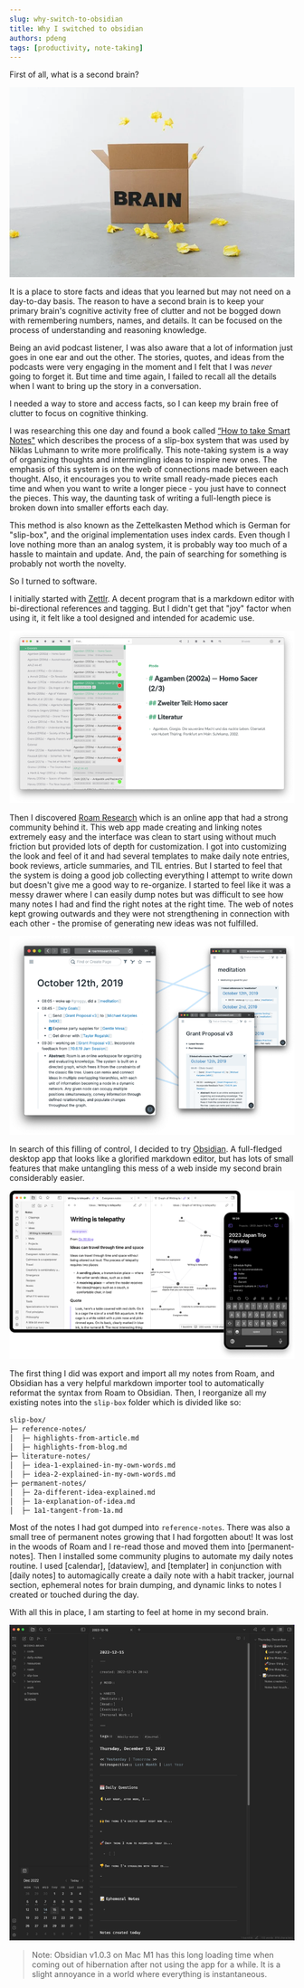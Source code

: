 ```yaml
---
slug: why-switch-to-obsidian
title: Why I switched to obsidian
authors: pdeng
tags: [productivity, note-taking]
---
```


First of all, what is a second brain?

![brain-box](pexels-shvets-production-7203692.webp)

It is a place to store facts and ideas that you learned but may not need on a day-to-day basis. The reason to have a second brain is to keep your primary brain's cognitive activity free of clutter and not be bogged down with remembering numbers, names, and details. It can be focused on the process of understanding and reasoning knowledge.

<!--truncate-->

Being an avid podcast listener, I was also aware that a lot of information just goes in one ear and out the other. The stories, quotes, and ideas from the podcasts were very engaging in the moment and I felt that I was *never* going to forget it. But time and time again, I failed to recall all the details when I want to bring up the story in a conversation.

I needed a way to store and access facts, so I can keep my brain free of clutter to focus on cognitive thinking.

I was researching this one day and found a book called [“How to take Smart Notes"](https://www.soenkeahrens.de/en/takesmartnotes) which describes the process of a slip-box system that was used by Niklas Luhmann to write more prolifically. This note-taking system is a way of organizing thoughts and intermingling ideas to inspire new ones. The emphasis of this system is on the web of connections made between each thought. Also, it encourages you to write small ready-made pieces each time and when you want to write a longer piece - you just have to connect the pieces. This way, the daunting task of writing a full-length piece is broken down into smaller efforts each day.

This method is also known as the Zettelkasten Method which is German for "slip-box", and the original implementation uses index cards. Even though I love nothing more than an analog system, it is probably way too much of a hassle to maintain and update. And, the pain of searching for something is probably not worth the novelty.

So I turned to software.

I initially started with [Zettlr](https://www.zettlr.com/). A decent program that is a markdown editor with bi-directional references and tagging. But I didn't get that "joy" factor when using it, it felt like a tool designed and intended for academic use.

![zettlr](zettlr.webp)

Then I discovered [Roam Research](https://roamresearch.com/) which is an online app that had a strong community behind it. This web app made creating and linking notes extremely easy and the interface was clean to start using without much friction but provided lots of depth for customization. I got into customizing the look and feel of it and had several templates to make daily note entries, book reviews, article summaries, and TIL entries. But I started to feel that the system is doing a good job collecting everything I attempt to write down but doesn't give me a good way to re-organize. I started to feel like it was a messy drawer where I can easily dump notes but was difficult to see how many notes I had and find the right notes at the right time. The web of notes kept growing outwards and they were not strengthening in connection with each other - the promise of generating new ideas was not fulfilled.

![roam-research](roam.webp)

In search of this filling of control, I decided to try [Obsidian](https://obsidian.md/). A full-fledged desktop app that looks like a glorified markdown editor, but has lots of small features that make untangling this mess of a web inside my second brain considerably easier.

![obsidian](obsidian-promo.webp)

The first thing I did was export and import all my notes from Roam, and Obsidian has a very helpful markdown importer tool to automatically reformat the syntax from Roam to Obsidian. Then, I reorganize all my existing notes into the `slip-box` folder which is divided like so:

```
slip-box/
├─ reference-notes/
│  ├─ highlights-from-article.md
│  ├─ highlights-from-blog.md
├─ literature-notes/
│  ├─ idea-1-explained-in-my-own-words.md
│  ├─ idea-2-explained-in-my-own-words.md
├─ permanent-notes/
│  ├─ 2a-different-idea-explained.md
│  ├─ 1a-explanation-of-idea.md
│  ├─ 1a1-tangent-from-1a.md
```

Most of the notes I had got dumped into `reference-notes`. There was also a small tree of permanent notes growing that I had forgotten about! It was lost in the woods of Roam and I re-read those and moved them into [permanent-notes]. Then I installed some community plugins to automate my daily notes routine. I used [calendar], [dataview], and [templater] in conjunction with [daily notes] to automagically create a daily note with a habit tracker, journal section, ephemeral notes for brain dumping, and dynamic links to notes I created or touched during the day.

With all this in place, I am starting to feel at home in my second brain.

![obsidian-personal](obsidian.webp)

> Note: Obsidian v1.0.3 on Mac M1 has this long loading time when coming out of hibernation after not using the app for a while. It is a slight annoyance in a world where everything is instantaneous.
